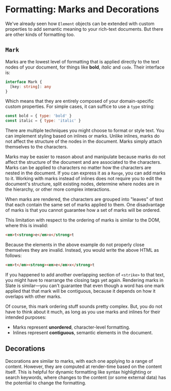 # Formatting: Marks and Decorations

We've already seen how `Element` objects can be extended with custom properties to add semantic meaning to your rich-text documents. But there are other kinds of formatting too.

## `Mark`

Marks are the lowest level of formatting that is applied directly to the text nodes of your document, for things like **bold**, _italic_ and `code`. Their interface is:

```ts
interface Mark {
  [key: string]: any
}
```

Which means that they are entirely composed of your domain-specific custom properties. For simple cases, it can suffice to use a `type` string:

```js
const bold = { type: 'bold' }
const italic = { type: 'italic' }
```

There are multiple techniques you might choose to format or style text. You can implement styling based on inlines or marks. Unlike inlines, marks do not affect the structure of the nodes in the document. Marks simply attach themselves to the characters.

Marks may be easier to reason about and manipulate because marks do not affect the structure of the document and are associated to the characters. Marks can be applied to characters no matter how the characters are nested in the document. If you can express it as a `Range`, you can add marks to it. Working with marks instead of inlines does not require you to edit the document's structure, split existing nodes, determine where nodes are in the hierarchy, or other more complex interactions.

When marks are rendered, the characters are grouped into "leaves" of text that each contain the same set of marks applied to them. One disadvantage of marks is that you cannot guarantee how a set of marks will be ordered.

This limitation with respect to the ordering of marks is similar to the DOM, where this is invalid:

```html
<em>t<strong>e</em>x</strong>t
```

Because the elements in the above example do not properly close themselves they are invalid. Instead, you would write the above HTML as follows:

```html
<em>t</em><strong><em>e</em>x</strong>t
```

If you happened to add another overlapping section of `<strike>` to that text, you might have to rearrange the closing tags yet again. Rendering marks in Slate is similar—you can't guarantee that even though a word has one mark applied that that mark will be contiguous, because it depends on how it overlaps with other marks.

Of course, this mark ordering stuff sounds pretty complex. But, you do not have to think about it much, as long as you use marks and inlines for their intended purposes:

- Marks represent **unordered**, character-level formatting.
- Inlines represent **contiguous**, semantic elements in the document.

## Decorations

Decorations are similar to marks, with each one applying to a range of content. However, they are computed at render-time based on the content itself. This is helpful for dynamic formatting like syntax highlighting or search keywords, where changes to the content (or some external data) has the potential to change the formatting.
